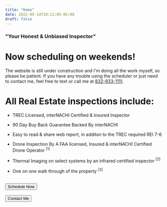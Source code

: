 ```yaml
---
title: "Home"
date: 2022-05-14T20:11:05-05:00
draft: false
---
```



### "Your Honest & Unbiased Inspector"
# Now scheduling on weekends!

The website is still under construction and I'm doing all the work myself, so please be patient. If you have any trouble using the scheduler or just need to contact me, feel free to text or call me at <a href="tel:+1 (832)933-1111">832-933-1111</a>.


# All  Real Estate inspections include:
- TREC Licensed, interNACHI Certified & Insured Inspector

- 90 Day Buy Back Guarantee Backed By interNACHI 

- Easy to read & share web report, in additon to the TREC required REI 7-6

- Drone Inspection By A FAA licensed, Insured & interNACHI Certified Drone Operator <span class="hover grow" onclick="alertDrone()"><sup>[1]</sup></span>

- Thermal Imaging on select systems by an infrared certified inspector <span class=hover onclick="alertThermalImaging()"><sup>[2]</sup></span>

- One on one walk through of the property <span class=hover onclick="alertWalkThrough()"><sup>[3]</sup></span>

<br>

<div class=button-flex>
  <div>
    <a href="/schedule">
      <button class="button button-schedule grow">Schedule Now</button>
    </a>
  </div>
  <div>
    &nbsp;
    &nbsp;
  </div>
  <div>
    <a href="/contact">
      <button class="button button-contact grow" >Contact Me</button>
    </a>
  </div>
</div>

<script>

  function alertDrone() {
    alert("Drone usage depends on weather conditions & airspace restrictions. On roof inspections may be done in lieu of drone usage, at the discretion of the inspectior.");
  }
  
  function alertThermalImaging() {
    alert("Thermal imaging is only effective if temperature differentials are present, current weather or HVAC conditions may limit functionality.");
  }
  
  function alertWalkThrough() {
    alert("Must be present on the property at the end of scheduled inspection time.");
  }

</script>